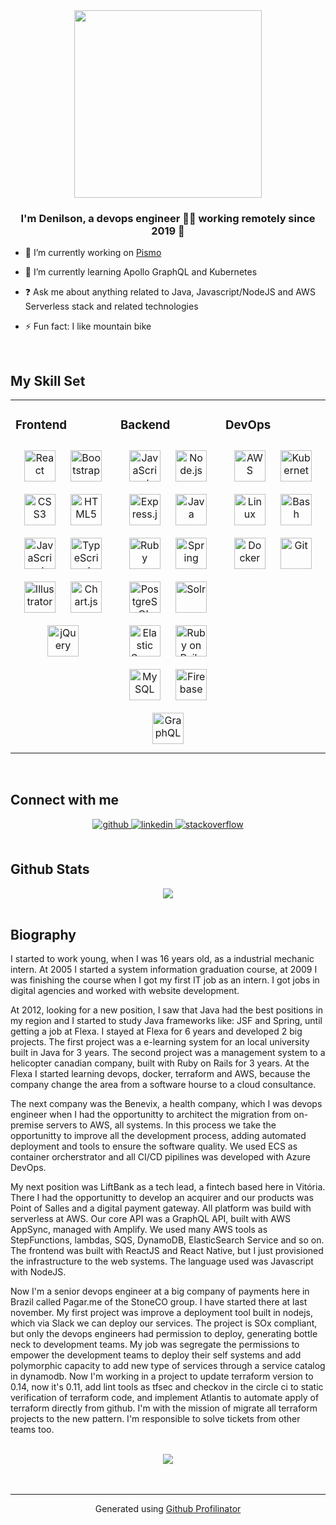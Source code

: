 <div align="center">
<img src="https://avatars.githubusercontent.com/u/536500?v=4" align="center" height="" width="300" />
</div>  
  

### <div align="center">I'm Denilson, a devops engineer 👨‍💻 working remotely since 2019 🚀</div>  
  

- 🔭 I’m currently working on [Pismo](https://pismo.io)  
  

- 🌱 I’m currently learning Apollo GraphQL and Kubernetes  
  

- ❓ Ask me about anything related to Java, Javascript/NodeJS and AWS Serverless stack and related technologies  
  

- ⚡ Fun fact: I like mountain bike  
  

<br/>  


## My Skill Set  
<table><tr><td valign="top" width="33%">



### Frontend  
<div align="center">  
<img style="margin: 10px" src="https://profilinator.rishav.dev/skills-assets/react-original-wordmark.svg" alt="React" height="50" />  
<img style="margin: 10px" src="https://profilinator.rishav.dev/skills-assets/bootstrap-plain.svg" alt="Bootstrap" height="50" />  
<img style="margin: 10px" src="https://profilinator.rishav.dev/skills-assets/css3-original-wordmark.svg" alt="CSS3" height="50" />  
<img style="margin: 10px" src="https://profilinator.rishav.dev/skills-assets/html5-original-wordmark.svg" alt="HTML5" height="50" />  
<img style="margin: 10px" src="https://profilinator.rishav.dev/skills-assets/javascript-original.svg" alt="JavaScript" height="50" />  
<img style="margin: 10px" src="https://profilinator.rishav.dev/skills-assets/typescript-original.svg" alt="TypeScript" height="50" />  
<img style="margin: 10px" src="https://profilinator.rishav.dev/skills-assets/adobe_illustrator-icon.svg" alt="Illustrator" height="50" />  
<img style="margin: 10px" src="https://profilinator.rishav.dev/skills-assets/logo-title.svg" alt="Chart.js" height="50" />  
<img style="margin: 10px" src="https://profilinator.rishav.dev/skills-assets/jquery.png" alt="jQuery" height="50" />  
</div>

</td><td valign="top" width="33%">



### Backend  
<div align="center">  
<img style="margin: 10px" src="https://profilinator.rishav.dev/skills-assets/javascript-original.svg" alt="JavaScript" height="50" />  
<img style="margin: 10px" src="https://profilinator.rishav.dev/skills-assets/nodejs-original-wordmark.svg" alt="Node.js" height="50" />  
<img style="margin: 10px" src="https://profilinator.rishav.dev/skills-assets/express-original-wordmark.svg" alt="Express.js" height="50" />  
<img style="margin: 10px" src="https://profilinator.rishav.dev/skills-assets/java-original-wordmark.svg" alt="Java" height="50" />  
<img style="margin: 10px" src="https://profilinator.rishav.dev/skills-assets/ruby-original-wordmark.svg" alt="Ruby" height="50" />  
<img style="margin: 10px" src="https://profilinator.rishav.dev/skills-assets/springio-icon.svg" alt="Spring" height="50" />  
<img style="margin: 10px" src="https://profilinator.rishav.dev/skills-assets/postgresql-original-wordmark.svg" alt="PostgreSQL" height="50" />  
<img style="margin: 10px" src="https://profilinator.rishav.dev/skills-assets/apache_solr-icon.svg" alt="Solr" height="50" />  
<img style="margin: 10px" src="https://profilinator.rishav.dev/skills-assets/elasticsearch.png" alt="Elastic Search" height="50" />  
<img style="margin: 10px" src="https://profilinator.rishav.dev/skills-assets/rails-original-wordmark.svg" alt="Ruby on Rails" height="50" />  
<img style="margin: 10px" src="https://profilinator.rishav.dev/skills-assets/mysql-original-wordmark.svg" alt="MySQL" height="50" />  
<img style="margin: 10px" src="https://profilinator.rishav.dev/skills-assets/firebase.png" alt="Firebase" height="50" />  
<img style="margin: 10px" src="https://profilinator.rishav.dev/skills-assets/graphql.png" alt="GraphQL" height="50" />  
</div>

</td><td valign="top" width="33%">



### DevOps  
<div align="center">  
<img style="margin: 10px" src="https://profilinator.rishav.dev/skills-assets/amazonwebservices-original-wordmark.svg" alt="AWS" height="50" />  
<img style="margin: 10px" src="https://profilinator.rishav.dev/skills-assets/kubernetes-icon.svg" alt="Kubernetes" height="50" />  
<img style="margin: 10px" src="https://profilinator.rishav.dev/skills-assets/linux-original.svg" alt="Linux" height="50" />  
<img style="margin: 10px" src="https://profilinator.rishav.dev/skills-assets/gnu_bash-icon.svg" alt="Bash" height="50" />  
<img style="margin: 10px" src="https://profilinator.rishav.dev/skills-assets/docker-original-wordmark.svg" alt="Docker" height="50" />  
<img style="margin: 10px" src="https://profilinator.rishav.dev/skills-assets/git-scm-icon.svg" alt="Git" height="50" />  
</div>

</td></tr></table>  

<br/>  


## Connect with me  
<div align="center">
<a href="https://github.com/dtelaroli" target="_blank">
<img src=https://img.shields.io/badge/github-%2324292e.svg?&style=for-the-badge&logo=github&logoColor=white alt=github style="margin-bottom: 5px;" />
</a>
<a href="https://linkedin.com/in/dtelaroli" target="_blank">
<img src=https://img.shields.io/badge/linkedin-%231E77B5.svg?&style=for-the-badge&logo=linkedin&logoColor=white alt=linkedin style="margin-bottom: 5px;" />
</a>
<a href="https://stackoverflow.com/users/1058096/dtelaroli" target="_blank">
<img src=https://img.shields.io/badge/stackoverflow-%23F28032.svg?&style=for-the-badge&logo=stackoverflow&logoColor=white alt=stackoverflow style="margin-bottom: 5px;" />
</a>  
</div>  
  

<br/>  


## Github Stats  
<div align="center"><img src="https://github-readme-stats.vercel.app/api?username=dtelaroli&show_icons=true&count_private=true&hide_border=true" align="center" /></div>  

<br/>  


## Biography
  

I started to work young, when I was 16 years old, as a industrial mechanic intern.
At 2005 I started a system information graduation course, at 2009 I was finishing the course when I got my first IT job as an intern.
I got jobs in digital agencies and worked with website development. 

At 2012, looking for a new position, I saw that Java had the best positions in my region and I started to study Java frameworks like: JSF and Spring, until getting a job at Flexa. I stayed at Flexa for 6 years and developed 2 big projects. 
The first project was a e-learning system for an local university built in Java for 3 years.
The second project was a management system to a helicopter canadian company, built with Ruby on Rails for 3 years.
At the Flexa I started learning devops, docker, terraform and AWS, because the company change the area from a software hourse to a cloud consultance.

The next company was the Benevix, a health company, which I was devops engineer when I had the opportunitty to architect the migration from on-premise servers to AWS, all systems. 
In this process we take the opportunitty to improve all the development process, adding automated deployment and tools to ensure the software quality.
We used ECS as container orcherstrator and all CI/CD pipilines was developed with Azure DevOps.

My next position was LiftBank as a tech lead, a fintech based here in Vitória.
There I had the opportunitty to develop an acquirer and our products was Point of Salles and a digital payment gateway.
All platform was build with serverless at AWS. Our core API was a GraphQL API, built with AWS AppSync, managed with Amplify.
We used many AWS tools as StepFunctions, lambdas, SQS, DynamoDB, ElasticSearch Service and so on. 
The frontend was built with ReactJS and React Native, but I just provisioned the infrastructure to the web systems.
The language used was Javascript with NodeJS.

Now I'm a senior devops engineer at a big company of payments here in Brazil called Pagar.me of the StoneCO group.
I have started there at last november.
My first project was improve a deployment tool built in nodejs, which via Slack we can deploy our services.
The project is SOx compliant, but only the devops engineers had permission to deploy, generating bottle neck to development teams. 
My job was segregate the permissions to empower the development teams to deploy their self systems and add polymorphic capacity to add new type of services through a service catalog in dynamodb.
Now I'm working in a project to update terraform version to 0.14, now it's 0.11, add lint tools as tfsec and checkov in the circle ci to static verification of terraform code, and implement Atlantis to automate apply of terraform directly from github.
I'm with the mission of migrate all terraform projects to the new pattern.
I'm responsible to solve tickets from other teams too.  

<br/>  

<div align="center">
<img src="https://komarev.com/ghpvc/?username=dtelaroli&&style=flat-square" align="center" />
</div>  
  

<br/>  

<div align="center"></div>
<br />

----
<div align="center">Generated using <a href="https://profilinator.rishav.dev/" target="_blank">Github Profilinator</a></div>
